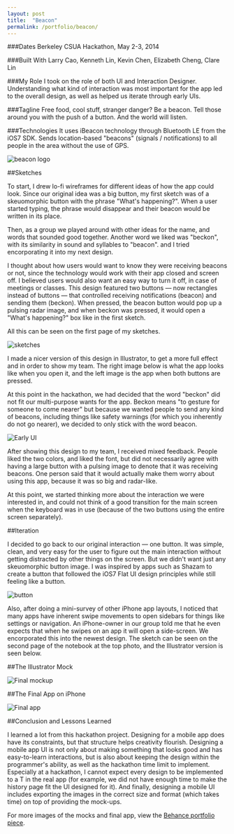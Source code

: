 ```yaml
---
layout: post
title:  "Beacon"
permalink: /portfolio/beacon/
---
```


###Dates
Berkeley CSUA Hackathon, May 2-3, 2014

###Built With
Larry Cao, Kenneth Lin, Kevin Chen, Elizabeth Cheng, Clare Lin

###My Role
I took on the role of both UI and Interaction Designer. Understanding what kind of interaction was most important for the app led to the overall design, as well as helped us iterate through early UIs.

###Tagline
Free food, cool stuff, stranger danger? Be a beacon. Tell those around you with the push of a button. And the world will listen.

###Technologies
It uses iBeacon technology through Bluetooth LE from the iOS7 SDK. Sends location-based "beacons" (signals / notifications) to all people in the area without the use of GPS.

![beacon logo](https://m1.behance.net/rendition/modules/113255755/disp/86b615d2cd338863b77f3c321e1d5f09.png)

##Sketches

To start, I drew lo-fi wireframes for different ideas of how the app could look. Since our original idea was a big button, my first sketch was of a skeuomorphic button with the phrase "What's happening?". When a user started typing, the phrase would disappear and their beacon would be written in its place.

Then, as a group we played around with other ideas for the name, and words that sounded good together. Another word we liked was "beckon", with its similarity in sound and syllables to "beacon". and I tried encorporating it into my next design.

I thought about how users would want to know they were receiving beacons or not, since the technology would work with their app closed and screen off. I believed users would also want an easy way to turn it off, in case of meetings or classes. This design featured two buttons — now rectangles instead of buttons — that controlled receiving notifications (beacon) and sending them (beckon). When pressed, the beacon button would pop up a pulsing radar image, and when beckon was pressed, it would open a "What's happening?" box like in the first sketch.

All this can be seen on the first page of my sketches.

![sketches](https://m1.behance.net/rendition/modules/113253375/disp/9d583ce70331c7d6bce2e9f95479a439.jpg?cb=256821177)

I made a nicer version of this design in Illustrator, to get a more full effect and in order to show my team. The right image below is what the app looks like when you open it, and the left image is the app when both buttons are pressed.

At this point in the hackathon, we had decided that the word "beckon" did not fit our multi-purpose wants for the app. Beckon means "to gesture for someone to come nearer" but because we wanted people to send any kind of beacons, including things like safety warnings (for which you inherently do not go nearer), we decided to only stick with the word beacon.

![Early UI](https://m1.behance.net/rendition/modules/113253373/disp/d3f9379f5189c01667416856bb86b0bf.png)

After showing this design to my team, I received mixed feedback. People liked the two colors, and liked the font, but did not necessarily agree with having a large button with a pulsing image to denote that it was receiving beacons. One person said that it would actually make them worry about using this app, because it was so big and radar-like.

At this point, we started thinking more about the interaction we were interested in, and could not think of a good transition for the main screen when the keyboard was in use (because of the two buttons using the entire screen separately).

##Iteration

I decided to go back to our original interaction — one button. It was simple, clean, and very easy for the user to figure out the main interaction without getting distracted by other things on the screen. But we didn't want just any skeuomorphic button image. I was inspired by apps such as Shazam to create a button that followed the iOS7 Flat UI design principles while still feeling like a button.

![button](https://m1.behance.net/rendition/modules/113256973/disp/4d89218a09dc2d2234248a4d58c68f70.png?cb=256821177)

Also, after doing a mini-survey of other iPhone app layouts, I noticed that many apps have inherent swipe movements to open sidebars for things like settings or navigation. An iPhone-owner in our group told me that he even expects that when he swipes on an app it will open a side-screen. We encorporated this into the newest design. The sketch can be seen on the second page of the notebook at the top photo, and the Illustrator version is seen below.

##The Illustrator Mock

![Final mockup](https://m1.behance.net/rendition/modules/113194669/disp/affc6345f55ef4c375c84b914a070f0c.png)

##The Final App on iPhone

![Final app](http://blog.alexandragreenspan.com/content/images/2015/Jan/Screenshot-2015-01-03-23-37-39.png)

##Conclusion and Lessons Learned

I learned a lot from this hackathon project. Designing for a mobile app does have its constraints, but that structure helps creativity flourish. Designing a mobile app UI is not only about making something that looks good and has easy-to-learn interactions, but is also about keeping the design within the programmer's ability, as well as the hackathon time limit to implement. Especially at a hackathon, I cannot expect every design to be implemented to a T in the real app (for example, we did not have enough time to make the history page fit the UI designed for it). And finally, designing a mobile UI includes exporting the images in the correct size and format (which takes time) on top of providing the mock-ups.

For more images of the mocks and final app, view the [Behance portfolio piece](https://www.behance.net/gallery/16606475/Beacon).
